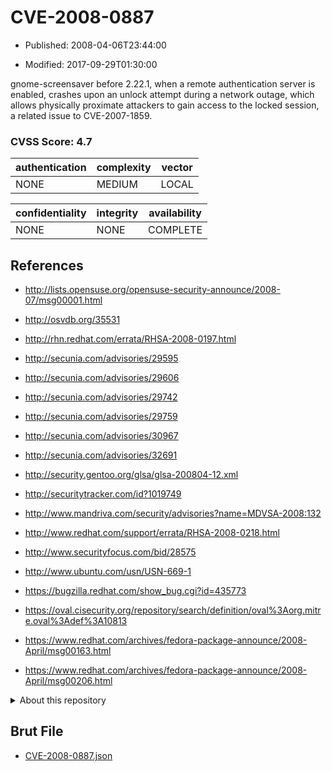 # CVE-2008-0887

- Published: 2008-04-06T23:44:00

- Modified: 2017-09-29T01:30:00

gnome-screensaver before 2.22.1, when a remote authentication server is enabled, crashes upon an unlock attempt during a network outage, which allows physically proximate attackers to gain access to the locked session, a related issue to CVE-2007-1859.

### CVSS Score: **4.7**

| authentication | complexity | vector |
| --- | --- | --- |
| NONE | MEDIUM | LOCAL |

| confidentiality | integrity | availability |
| --- | --- | --- |
| NONE | NONE | COMPLETE |

## References

* http://lists.opensuse.org/opensuse-security-announce/2008-07/msg00001.html

* http://osvdb.org/35531

* http://rhn.redhat.com/errata/RHSA-2008-0197.html

* http://secunia.com/advisories/29595

* http://secunia.com/advisories/29606

* http://secunia.com/advisories/29742

* http://secunia.com/advisories/29759

* http://secunia.com/advisories/30967

* http://secunia.com/advisories/32691

* http://security.gentoo.org/glsa/glsa-200804-12.xml

* http://securitytracker.com/id?1019749

* http://www.mandriva.com/security/advisories?name=MDVSA-2008:132

* http://www.redhat.com/support/errata/RHSA-2008-0218.html

* http://www.securityfocus.com/bid/28575

* http://www.ubuntu.com/usn/USN-669-1

* https://bugzilla.redhat.com/show_bug.cgi?id=435773

* https://oval.cisecurity.org/repository/search/definition/oval%3Aorg.mitre.oval%3Adef%3A10813

* https://www.redhat.com/archives/fedora-package-announce/2008-April/msg00163.html

* https://www.redhat.com/archives/fedora-package-announce/2008-April/msg00206.html

<details>
<summary>About this repository</summary> 

  This repository is part of the project [Live Hack CVE](https://github.com/Live-Hack-CVE). Main website can be found [www.live-hack.org](https://www.live-hack.org) 
  
  Made by [Sn0wAlice](https://github.com/Sn0wAlice) for the people that care about security and need to have a feed of the latest CVEs. Hope you enjoy it, don't forget to star the repo and follow me on [Twitter](https://twitter.com/Sn0wAlice) and [Github](https://github.com/Sn0wAlice). And that is my [personnal website](https://www.alice-snow.me/)

  - [Home Page](https://github.com/Live-Hack-CVE)
  - [Framework](https://github.com/Live-Hack-CVE/cve-framework)
  - [CVE database](https://github.com/Live-Hack-CVE/full_database)
  - [Changelog](https://github.com/Live-Hack-CVE/Changelog)
</details>

## Brut File

* [CVE-2008-0887.json](https://raw.githubusercontent.com/Live-Hack-CVE/full_database/main/cves/2008/CVE-2008-0887.json)

